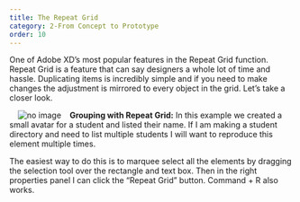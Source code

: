 ```yaml
---
title: The Repeat Grid
category: 2-From Concept to Prototype
order: 10
---  
```


One of Adobe XD’s most popular features in the Repeat Grid function. Repeat Grid is a feature that can say designers a whole lot of time and hassle. Duplicating items is incredibly simple and if you need to make changes the adjustment is mirrored to every object in the grid. Let’s take a closer look.  

<img style="padding: 0px 15px; float: left" src="https://iwilfried.github.io/Adobe-XD-eBook/images/XD-RepeatGrid-01.png
" alt="no image"/>**Grouping with Repeat Grid:** In this example we created a small avatar for a student and listed their name. If I am making a student directory and need to list multiple students I will want to reproduce this element multiple times.  

The easiest way to do this is to marquee select all the elements by dragging the selection tool over the rectangle and text box. Then in the right properties panel I can click the “Repeat Grid” button. Command + R also works.  




